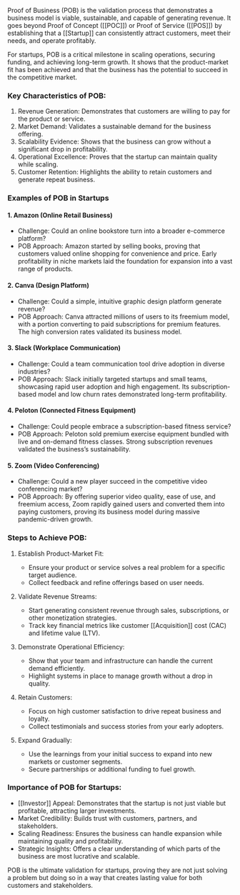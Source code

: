 
Proof of Business (POB) is the validation process that demonstrates a business model is viable, sustainable, and capable of generating revenue. It goes beyond Proof of Concept ([[POC]]) or Proof of Service ([[POS]]) by establishing that a [[Startup]] can consistently attract customers, meet their needs, and operate profitably.

For startups, POB is a critical milestone in scaling operations, securing funding, and achieving long-term growth. It shows that the product-market fit has been achieved and that the business has the potential to succeed in the competitive market.
### Key Characteristics of POB:

1. Revenue Generation: Demonstrates that customers are willing to pay for the product or service.
2. Market Demand: Validates a sustainable demand for the business offering.
3. Scalability Evidence: Shows that the business can grow without a significant drop in profitability.
4. Operational Excellence: Proves that the startup can maintain quality while scaling.
5. Customer Retention: Highlights the ability to retain customers and generate repeat business.

### Examples of POB in Startups

#### 1. Amazon (Online Retail Business)

- Challenge: Could an online bookstore turn into a broader e-commerce platform?
- POB Approach: Amazon started by selling books, proving that customers valued online shopping for convenience and price. Early profitability in niche markets laid the foundation for expansion into a vast range of products.

#### 2. Canva (Design Platform)

- Challenge: Could a simple, intuitive graphic design platform generate revenue?
- POB Approach: Canva attracted millions of users to its freemium model, with a portion converting to paid subscriptions for premium features. The high conversion rates validated its business model.

#### 3. Slack (Workplace Communication)

- Challenge: Could a team communication tool drive adoption in diverse industries?
- POB Approach: Slack initially targeted startups and small teams, showcasing rapid user adoption and high engagement. Its subscription-based model and low churn rates demonstrated long-term profitability.

#### 4. Peloton (Connected Fitness Equipment)

- Challenge: Could people embrace a subscription-based fitness service?
- POB Approach: Peloton sold premium exercise equipment bundled with live and on-demand fitness classes. Strong subscription revenues validated the business’s sustainability.

#### 5. Zoom (Video Conferencing)

- Challenge: Could a new player succeed in the competitive video conferencing market?
- POB Approach: By offering superior video quality, ease of use, and freemium access, Zoom rapidly gained users and converted them into paying customers, proving its business model during massive pandemic-driven growth.

### Steps to Achieve POB:

1. Establish Product-Market Fit:
    
    - Ensure your product or service solves a real problem for a specific target audience.
    - Collect feedback and refine offerings based on user needs.
2. Validate Revenue Streams:
    
    - Start generating consistent revenue through sales, subscriptions, or other monetization strategies.
    - Track key financial metrics like customer [[Acquisition]] cost (CAC) and lifetime value (LTV).
3. Demonstrate Operational Efficiency:
    
    - Show that your team and infrastructure can handle the current demand efficiently.
    - Highlight systems in place to manage growth without a drop in quality.
4. Retain Customers:
    
    - Focus on high customer satisfaction to drive repeat business and loyalty.
    - Collect testimonials and success stories from your early adopters.
5. Expand Gradually:
    
    - Use the learnings from your initial success to expand into new markets or customer segments.
    - Secure partnerships or additional funding to fuel growth.
### Importance of POB for Startups:

- [[Investor]] Appeal: Demonstrates that the startup is not just viable but profitable, attracting larger investments.
- Market Credibility: Builds trust with customers, partners, and stakeholders.
- Scaling Readiness: Ensures the business can handle expansion while maintaining quality and profitability.
- Strategic Insights: Offers a clear understanding of which parts of the business are most lucrative and scalable.

POB is the ultimate validation for startups, proving they are not just solving a problem but doing so in a way that creates lasting value for both customers and stakeholders.